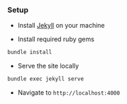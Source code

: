 ### Setup

* Install [Jekyll](https://jekyllrb.com/docs/installation/#requirements) on your machine

* Install required ruby gems
```bash
bundle install
```
* Serve the site locally
```bash
bundle exec jekyll serve
```
* Navigate to `http://localhost:4000`
